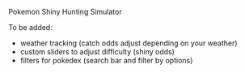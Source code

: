 Pokemon Shiny Hunting Simulator

To be added:
- weather tracking (catch odds adjust depending on your weather)
- custom sliders to adjust difficulty (shiny odds)
- filters for pokedex (search bar and filter by options)
